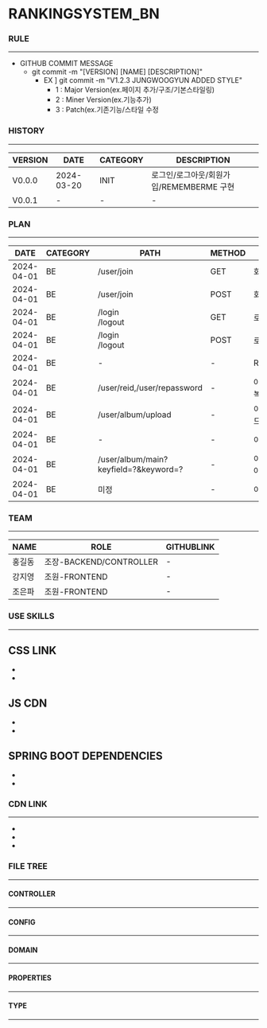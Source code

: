 # RANKINGSYSTEM_BN
### RULE
---
- GITHUB COMMIT MESSAGE
  - git commit -m "[VERSION] [NAME] [DESCRIPTION]"
    - EX ] git commit -m "V1.2.3 JUNGWOOGYUN ADDED STYLE" 
      - 1 : Major Version(ex.페이지 추가/구조/기본스타일링) 
      - 2 : Miner Version(ex.기능추가)
      - 3 : Patch(ex.기존기능/스타일 수정

### HISTORY
---
|VERSION|DATE|CATEGORY|DESCRIPTION|
|------|---|---|---|
|V0.0.0|2024-03-20|INIT|로그인/로그아웃/회원가입/REMEMBERME 구현|
|V0.0.1|-|-|-|



### PLAN
---
|DATE|CATEGORY|PATH|METHOD|CONTENT|LEVEL|ISSUCCEED|
|----------|--|----|----|-----|---|---|
|2024-04-01|BE|/user/join|GET|회원가입|**IMPORTANT**| **TRUE**
|2024-04-01|BE|/user/join|POST|회원가입|**IMPORTANT**| **TRUE**
|2024-04-01|BE|/login<br>/logout|GET|로그인/로그아웃|**IMPORTANT**| **TRUE**
|2024-04-01|BE|/login<br>/logout|POST|로그인/로그아웃|**IMPORTANT**| **TRUE**
|2024-04-01|BE|-|-|REMEMBER_ME|OPTIONAL| **TRUE**
|2024-04-01|BE|/user/reid,/user/repassword|-|아이디/패스워드 복구|OPTIONAL| FASLE
|2024-04-01|BE|/user/album/upload|-|이미지 파일 업로드|**IMPORTANT**| FASLE
|2024-04-01|BE|-|-|이미지 전체 조회|**IMPORTANT**| FASLE
|2024-04-01|BE|/user/album/main?keyfield=?&keyword=?|-|이미지 키워드(좋아요/조회순) 조회|**IMPORTANT**| FASLE
|2024-04-01|BE|미정|-|이미지 랭킹 조회|**IMPORTANT**| FASLE

### TEAM
---
|NAME|ROLE|GITHUBLINK|
|------|---|---|
|홍길동|조장-BACKEND/CONTROLLER | -
|강지영|조원-FRONTEND|-|
|조은파|조원-FRONTEND|-|


### USE SKILLS
---

CSS LINK
  -
  -
  -
  
JS CDN
  -
  -
  -

SPRING BOOT DEPENDENCIES
  -
  -
  -
  




### CDN LINK
---
-
-
-


### FILE TREE
---

#### CONTROLLER
----

#### CONFIG
---

#### DOMAIN
---

#### PROPERTIES
---

#### TYPE
---

  

